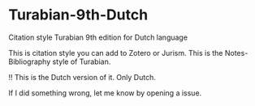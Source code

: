 # Turabian-9th-Dutch
Citation style Turabian 9th edition for Dutch language

This is citation style you can add to Zotero or Jurism.
This is the Notes-Bibliography style of Turabian.

!! This is the Dutch version of it. Only Dutch.

If I did something wrong, let me know by opening a issue.
